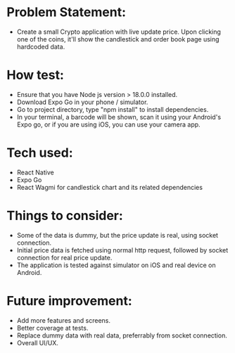 # Problem Statement:
- Create a small Crypto application with live update price.
Upon clicking one of the coins, it'll show the candlestick and order book page using hardcoded data.


# How test: 
- Ensure that you have Node js version > 18.0.0 installed.
- Download Expo Go in your phone / simulator. 
- Go to project directory, type "npm install" to install dependencies.
- In your terminal, a barcode will be shown, scan it using your Android's Expo go, or if you are using iOS, you can use your camera app.


# Tech used:
- React Native
- Expo Go
- React Wagmi for candlestick chart and its related dependencies


# Things to consider:
- Some of the data is dummy, but the price update is real, using socket connection. 
- Initial price data is fetched using normal http request, followed by socket connection for real price update.
- The application is tested against simulator on iOS and real device on Android. 


# Future improvement:
- Add more features and screens.
- Better coverage at tests.
- Replace dummy data with real data, preferrably from socket connection.
- Overall UI/UX.